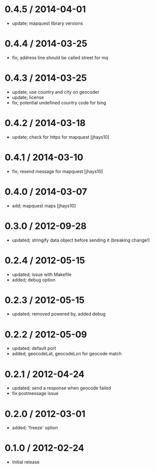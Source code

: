 
0.4.5 / 2014-04-01
==================

 * update; mapquest library versions

0.4.4 / 2014-03-25
==================

 * fix; address line should be called street for mq

0.4.3 / 2014-03-25
==================

 * update; use country and city on geocoder
 * update; license
 * fix; potential undefined country code for bing

0.4.2 / 2014-03-18
==================

 * update; check for https for mapquest [jhays10]

0.4.1 / 2014-03-10
==================

 * fix; resend message for mapquest [jhays10]

0.4.0 / 2014-03-07
==================

 * add; mapquest maps [jhays10]

0.3.0 / 2012-09-28 
==================

  * updated; stringify data object before sending it (breaking change!)

0.2.4 / 2012-05-15 
==================

  * updated; issue with Makefile
  * added; debug option

0.2.3 / 2012-05-15 
==================

  * updated; removed powered by, added debug

0.2.2 / 2012-05-09 
==================

  * updated; default port
  * added; geocodeLat, geocodeLon for geocode match

0.2.1 / 2012-04-24 
==================

  * updated; send a response when geocode failed
  * fix postmessage issue

0.2.0 / 2012-03-01 
==================

  * added; 'freeze' option

0.1.0 / 2012-02-24 
==================

  * Initial release
